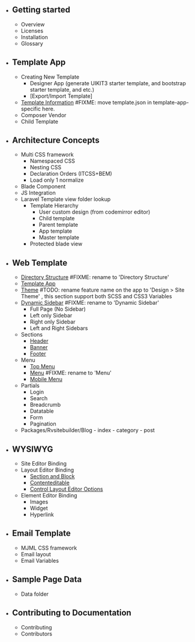 - ## Getting started
  - Overview
  - Licenses
  - Installation
  - Glossary

- ## Template App
  - Creating New Template
      - Designer App (generate UIKIT3 starter template, and bootstrap starter template, and etc.)
      - [Export/Import Template]   
  - [Template Information](template-information.md) #FIXME: move template.json in template-app-specific here.
  - Composer Vendor
  - Child Template
  
- ## Architecture Concepts
  - Multi CSS framework
      - Namespaced CSS
      - Nesting CSS
      - Declaration Orders (ITCSS+BEM)
      - Load only 1 normalize      
  - Blade Component
  - JS Integration
  - Laravel Template view folder lookup
      - Template Hierarchy
          - User custom design (from codemirror editor)
          - Child template
          - Parent template
          - App template
          - Master template
      - Protected blade view
  
- ## Web Template
  - [Directory Structure](template-specific.md) #FIXME: rename to 'Directory Structure'
  - [Template App](template-app-specific.md)
  - [Theme](theme.md) #TODO: rename feature name on the app to 'Design > Site Theme'  , this section support both SCSS and CSS3 Variables
  - [Dynamic Sidebar](dynamic-sidebar.md) #FIXME: rename to 'Dynamic Sidebar' 
      - Full Page (No Sidebar)
      - Left only Sidebar
      - Right only Sidebar
      - Left and Right Sidebars       
  - Sections
      - [Header](header.md)
      - [Banner](banner.md)
      - [Footer](footer.md) 
  - Menu
      - [Top Menu](top.md)
      - [Menu](Menu.md) #FIXME: rename to 'Menu'  
      - [Mobile Menu](mobile-menu.md) 
  - Partials
      - Login
      - Search
      - Breadcrumb
      - Datatable
      - Form
      - Pagination
  - Packages/Rvsitebuilder/Blog
        - index
        - category
        - post        

- ## WYSIWYG
   - Site Editor Binding
   - Layout Editor Binding
      - [Section and Block](section.md)
      - [Contenteditable](contenteditable.md)
      - [Control Layout Editor Options](control-layout-editor.md)
   - Element Editor Binding
      - Images
      - Widget
      - Hyperlink
  
- ## Email Template 
  - MJML CSS framework
  - Email layout
  - Email Variables  
  
- ## Sample Page Data
  - Data folder
  
- ## Contributing to Documentation
  - Contributing
  - Contributors  
